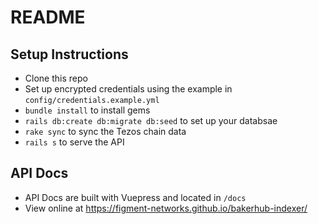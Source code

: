 # README

## Setup Instructions

* Clone this repo
* Set up encrypted credentials using the example in `config/credentials.example.yml`
* `bundle install` to install gems
* `rails db:create db:migrate db:seed` to set up your databsae
* `rake sync` to sync the Tezos chain data
* `rails s` to serve the API

## API Docs

* API Docs are built with Vuepress and located in `/docs`
* View online at https://figment-networks.github.io/bakerhub-indexer/
